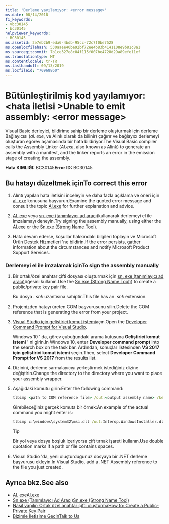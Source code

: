 ```yaml
---
title: 'Derleme yayılamıyor: <error message>'
ms.date: 08/14/2018
f1_keywords:
- vbc30145
- bc30145
helpviewer_keywords:
- BC30145
ms.assetid: 2e7eb2b9-eda6-4bdb-95cc-72c7f0be7528
ms.openlocfilehash: 530aaee40be92bf72ee4b83b4141108e9b81c8a1
ms.sourcegitcommit: 7b1ce327e8c84f115f007be4728d29a89efe11ef
ms.translationtype: MT
ms.contentlocale: tr-TR
ms.lasthandoff: 09/13/2019
ms.locfileid: "70968860"
---
```

# <a name="unable-to-emit-assembly-error-message"></a><span data-ttu-id="06ca7-102">Bütünleştirilmiş kod yayılamıyor: \<hata iletisi ></span><span class="sxs-lookup"><span data-stu-id="06ca7-102">Unable to emit assembly: \<error message></span></span>

<span data-ttu-id="06ca7-103">Visual Basic derleyici, bildirime sahip bir derleme oluşturmak için derleme Bağlayıcısı (*al. exe*, ve Alink olarak da bilinir) çağırır ve bağlayıcı derlemeyi oluşturan egörev aşamasında bir hata bildiriyor.</span><span class="sxs-lookup"><span data-stu-id="06ca7-103">The Visual Basic compiler calls the Assembly Linker (*Al.exe*, also known as Alink) to generate an assembly with a manifest, and the linker reports an error in the emission stage of creating the assembly.</span></span>

<span data-ttu-id="06ca7-104">**Hata KIMLIĞI:** BC30145</span><span class="sxs-lookup"><span data-stu-id="06ca7-104">**Error ID:** BC30145</span></span>

## <a name="to-correct-this-error"></a><span data-ttu-id="06ca7-105">Bu hatayı düzeltmek için</span><span class="sxs-lookup"><span data-stu-id="06ca7-105">To correct this error</span></span>

1. <span data-ttu-id="06ca7-106">Alıntı yapılan hata iletisini inceleyin ve daha fazla açıklama ve öneri için [al. exe](../../../framework/tools/al-exe-assembly-linker.md) konusuna başvurun.</span><span class="sxs-lookup"><span data-stu-id="06ca7-106">Examine the quoted error message and consult the topic [Al.exe](../../../framework/tools/al-exe-assembly-linker.md) for further explanation and advice.</span></span>

2. <span data-ttu-id="06ca7-107">[Al. exe](../../../framework/tools/al-exe-assembly-linker.md) veya [sn. exe (tanımlayıcı ad aracı)](../../../framework/tools/sn-exe-strong-name-tool.md)kullanarak derlemeyi el ile imzalamayı deneyin.</span><span class="sxs-lookup"><span data-stu-id="06ca7-107">Try signing the assembly manually, using either the [Al.exe](../../../framework/tools/al-exe-assembly-linker.md) or the [Sn.exe (Strong Name Tool)](../../../framework/tools/sn-exe-strong-name-tool.md).</span></span>

3. <span data-ttu-id="06ca7-108">Hata devam ederse, koşullar hakkındaki bilgileri toplayın ve Microsoft Ürün Destek Hizmetleri 'ne bildirin.</span><span class="sxs-lookup"><span data-stu-id="06ca7-108">If the error persists, gather information about the circumstances and notify Microsoft Product Support Services.</span></span>

### <a name="to-sign-the-assembly-manually"></a><span data-ttu-id="06ca7-109">Derlemeyi el ile imzalamak için</span><span class="sxs-lookup"><span data-stu-id="06ca7-109">To sign the assembly manually</span></span>

1. <span data-ttu-id="06ca7-110">Bir ortak/özel anahtar çifti dosyası oluşturmak için [sn. exe (tanımlayıcı ad aracı)](../../../framework/tools/sn-exe-strong-name-tool.md)öğesini kullanın.</span><span class="sxs-lookup"><span data-stu-id="06ca7-110">Use the [Sn.exe (Strong Name Tool)](../../../framework/tools/sn-exe-strong-name-tool.md)) to create a public/private key pair file.</span></span>

   <span data-ttu-id="06ca7-111">Bu dosya *. snk* uzantısına sahiptir.</span><span class="sxs-lookup"><span data-stu-id="06ca7-111">This file has an *.snk* extension.</span></span>

2. <span data-ttu-id="06ca7-112">Projenizden hatayı üreten COM başvurusunu silin.</span><span class="sxs-lookup"><span data-stu-id="06ca7-112">Delete the COM reference that is generating the error from your project.</span></span>

3. <span data-ttu-id="06ca7-113">[Visual Studio için geliştirici komut istemi](../../../framework/tools/developer-command-prompt-for-vs.md)açın.</span><span class="sxs-lookup"><span data-stu-id="06ca7-113">Open the [Developer Command Prompt for Visual Studio](../../../framework/tools/developer-command-prompt-for-vs.md).</span></span>

   <span data-ttu-id="06ca7-114">Windows 10 ' da, görev çubuğundaki arama kutusuna **Geliştirici komut istemi** ' ni girin.</span><span class="sxs-lookup"><span data-stu-id="06ca7-114">In Windows 10, enter **Developer command prompt** into the search box on the task bar.</span></span> <span data-ttu-id="06ca7-115">Ardından, sonuçlar listesinden **VS 2017 için geliştirici komut istemi** seçin.</span><span class="sxs-lookup"><span data-stu-id="06ca7-115">Then, select **Developer Command Prompt for VS 2017** from the results list.</span></span>

4. <span data-ttu-id="06ca7-116">Dizinini, derleme sarmalayıcıyı yerleştirmek istediğiniz dizine değiştirin.</span><span class="sxs-lookup"><span data-stu-id="06ca7-116">Change the directory to the directory where you want to place your assembly wrapper.</span></span>

5. <span data-ttu-id="06ca7-117">Aşağıdaki komutu girin:</span><span class="sxs-lookup"><span data-stu-id="06ca7-117">Enter the following command:</span></span>

    ```cmd
    tlbimp <path to COM reference file> /out:<output assembly name> /keyfile:<path to .snk file>
    ```

   <span data-ttu-id="06ca7-118">Girebileceğiniz gerçek komuta bir örnek:</span><span class="sxs-lookup"><span data-stu-id="06ca7-118">An example of the actual command you might enter is:</span></span>

    ```cmd
    tlbimp c:\windows\system32\msi.dll /out:Interop.WindowsInstaller.dll /keyfile:"c:\documents and settings\mykey.snk"
    ```

   > [!TIP]
   > <span data-ttu-id="06ca7-119">Bir yol veya dosya boşluk içeriyorsa çift tırnak işareti kullanın.</span><span class="sxs-lookup"><span data-stu-id="06ca7-119">Use double quotation marks if a path or file contains spaces.</span></span>

6. <span data-ttu-id="06ca7-120">Visual Studio 'da, yeni oluşturduğunuz dosyaya bir .NET derleme başvurusu ekleyin.</span><span class="sxs-lookup"><span data-stu-id="06ca7-120">In Visual Studio, add a .NET Assembly reference to the file you just created.</span></span>

## <a name="see-also"></a><span data-ttu-id="06ca7-121">Ayrıca bkz.</span><span class="sxs-lookup"><span data-stu-id="06ca7-121">See also</span></span>

- [<span data-ttu-id="06ca7-122">Al. exe</span><span class="sxs-lookup"><span data-stu-id="06ca7-122">Al.exe</span></span>](../../../framework/tools/al-exe-assembly-linker.md)
- [<span data-ttu-id="06ca7-123">Sn.exe (Tanımlayıcı Ad Aracı)</span><span class="sxs-lookup"><span data-stu-id="06ca7-123">Sn.exe (Strong Name Tool)</span></span>](../../../framework/tools/sn-exe-strong-name-tool.md)
- [<span data-ttu-id="06ca7-124">Nasıl yapılır: Ortak özel anahtar çifti oluşturma</span><span class="sxs-lookup"><span data-stu-id="06ca7-124">How to: Create a Public-Private Key Pair</span></span>](../../../standard/assembly/create-public-private-key-pair.md)
- [<span data-ttu-id="06ca7-125">Bizimle İletişime Geçin</span><span class="sxs-lookup"><span data-stu-id="06ca7-125">Talk to Us</span></span>](/visualstudio/ide/talk-to-us)
